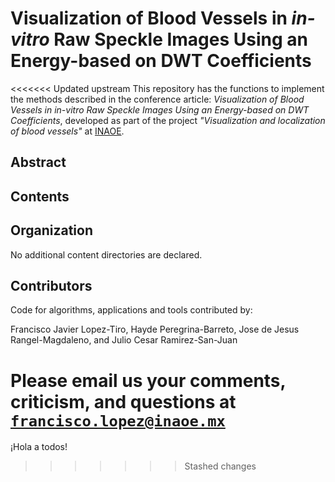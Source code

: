 # Visualization of Blood Vessels in *in-vitro* Raw Speckle Images Using an Energy-based on DWT Coefficients

<<<<<<< Updated upstream
This repository has the functions to implement the methods described in the conference article: *Visualization of Blood Vessels  in in-vitro Raw Speckle Images Using an Energy-based on DWT Coefficients*, developed as part of the project *"Visualization and localization of blood vessels"* at [INAOE](https://www.inaoep.mx). 


## Abstract



## Contents



## Organization

No additional content directories are declared. 



## Contributors

Code for algorithms, applications and tools contributed by:

Francisco Javier Lopez-Tiro, Hayde Peregrina-Barreto, Jose de Jesus Rangel-Magdaleno, and Julio Cesar Ramirez-San-Juan

Please email us your comments, criticism, and questions at [`francisco.lopez@inaoe.mx`](mailto:francisco.lopez@inaoe.com?subject=[GitHub]%20elsevier-wavelet%20repository)
=======
¡Hola a todos!
>>>>>>> Stashed changes
